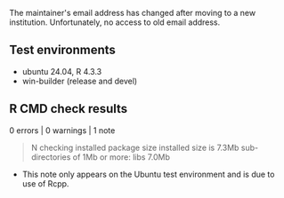 The maintainer's email address has changed after moving to a new institution. Unfortunately, no access to old email address.

## Test environments
* ubuntu 24.04, R 4.3.3
* win-builder (release and devel)

## R CMD check results
0 errors | 0 warnings | 1 note

> N  checking installed package size
     installed size is  7.3Mb
     sub-directories of 1Mb or more:
       libs   7.0Mb

* This note only appears on the Ubuntu test environment and is due to use of Rcpp.
